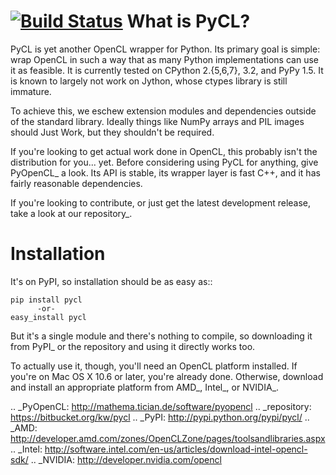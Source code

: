 [![Build Status](https://travis-ci.org/ucb-sejits/pycl.svg)](https://travis-ci.org/ucb-sejits/pycl)
What is PyCL?
=============

PyCL is yet another OpenCL wrapper for Python. Its primary goal is
simple: wrap OpenCL in such a way that as many Python 
implementations can use it as feasible. It is currently tested on 
CPython 2.{5,6,7}, 3.2, and PyPy 1.5. It is known to largely not work on
Jython, whose ctypes library is still immature.

To achieve this, we eschew extension modules and dependencies
outside of the standard library. Ideally things like NumPy arrays 
and PIL images should Just Work, but they shouldn't be required. 

If you're looking to get actual work done in OpenCL, this probably 
isn't the distribution for you... yet. Before considering using PyCL for
anything, give PyOpenCL_ a look. Its API is stable, its wrapper layer
is fast C++, and it has fairly reasonable dependencies. 

If you're looking to contribute, or just get the latest development
release, take a look at our repository_.

Installation
============

It's on PyPI, so installation should be as easy as::

    pip install pycl
          -or-
    easy_install pycl

But it's a single module and there's nothing to compile,
so downloading it from PyPI_ or the repository and using 
it directly works too.

To actually use it, though, you'll need an OpenCL platform installed.
If you're on Mac OS X 10.6 or later, you're already done. Otherwise,
download and install an appropriate platform from AMD_, Intel_, or
NVIDIA_.

.. _PyOpenCL: http://mathema.tician.de/software/pyopencl
.. _repository: https://bitbucket.org/kw/pycl
.. _PyPI: http://pypi.python.org/pypi/pycl/
.. _AMD: http://developer.amd.com/zones/OpenCLZone/pages/toolsandlibraries.aspx
.. _Intel: http://software.intel.com/en-us/articles/download-intel-opencl-sdk/
.. _NVIDIA: http://developer.nvidia.com/opencl
